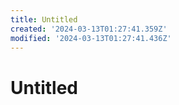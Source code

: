 ```yaml
---
title: Untitled
created: '2024-03-13T01:27:41.359Z'
modified: '2024-03-13T01:27:41.436Z'
---
```


# Untitled
